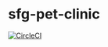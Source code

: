 # sfg-pet-clinic
[![CircleCI](https://circleci.com/gh/learnwiththamhv/sfg-pet-clinic.svg?style=svg)](https://circleci.com/gh/learnwiththamhv/sfg-pet-clinic)
